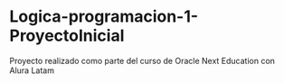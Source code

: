 # Logica-programacion-1-ProyectoInicial
Proyecto realizado  como parte del curso de Oracle Next Education con Alura Latam
